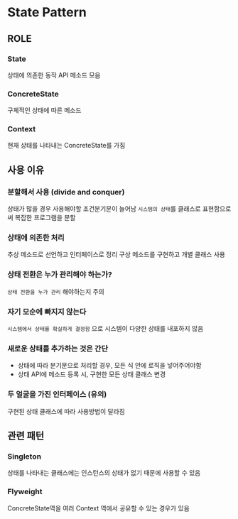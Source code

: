 # State Pattern

## ROLE

### State

상태에 의존한 동작 API 메소드 모음

### ConcreteState

구체적인 상태에 따른 메소드

### Context

현재 상태를 나타내는 ConcreteState를 가짐

## 사용 이유

### 분할해서 사용 (divide and conquer)

상태가 많을 경우 사용해야할 조건분기문이 늘어남
`시스템의 상태`를 클래스로 표현함으로써 복잡한 프로그램을 분할

### 상태에 의존한 처리

추상 메소드로 선언하고 인터페이스로 정리
구상 메소드를 구현하고 개별 클래스 사용

### 상태 전환은 누가 관리해야 하는가?

`상태 전환을 누가 관리` 해야하는지 주의

### 자기 모순에 빠지지 않는다

`시스템에서 상태를 확실하게 결정함` 으로 시스템이 다양한 상태를 내포하지 않음

### 새로운 상태를 추가하는 것은 간단

- 상태에 따라 분기문으로 처리할 경우, 모든 식 안에 로직을 넣어주어야함
- 상태 API에 메소드 등록 시, 구현한 모든 상태 클래스 변경

### 두 얼굴을 가진 인터페이스 (유의)

구현된 상태 클래스에 따라 사용방법이 달라짐

## 관련 패턴

### Singleton

상태를 나타내는 클래스에는 인스턴스의 상태가 없기 때문에 사용할 수 있음

### Flyweight

ConcreteState역을 여러 Context 역에서 공유할 수 있는 경우가 있음
